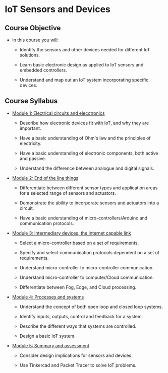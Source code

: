 # **IoT Sensors and Devices**

## **Course Objective**

* In this course you will:

    - Identify the sensors and other devices needed for different IoT solutions.

    - Learn basic electronic design as applied to IoT sensors and embedded controllers.

    - Understand and map out an IoT system incorporating specific devices.

## **Course Syllabus**

* [Module 1: Electrical circuits and elecctronics](https://docs.google.com/document/d/1DCB7GZfBuYflzq3iKEDCFKw0qhXx9QXWcTYSxqDYi30/edit?usp=sharing)

    - Describe how electronic devices fit with IoT, and why they are important.

    - Have a basic understanding of Ohm's law and the principles of electricity.

    - Have a basic understanding of electronic components, both active and passive.

    - Understand the difference between analogue and digital signals.

* [Module 2: End of the line things](https://docs.google.com/document/d/1dvR4P7R8BUg5GtbsvfHKfyNw6VgNkaVzJOzfTBhM3NU/edit?usp=sharing)

    - Differentiate between different sensor types and application areas for a
    selected range of sensors and actuators.

    - Demonstrate the ability to incorporate sensors and actuators into a circuit.

    - Have a basic understanding of micro-controllers/Arduino and communication
    protocols.

* [Module 3: Intermediary devices, the Internet capable link](https://docs.google.com/document/d/1Qrf_WB47cm20_r1CUI4PMf3r9w1aJSVuDBy1bSuxfJM/edit?usp=sharing)

    - Select a micro-controller based on a set of requirements.

    - Specify and select communication protocols dependent on a set of requirements.

    - Understand micro-controller to micro-controller communication.

    - Understand micro-controller to computer/Cloud communication.

    - Differentiate between Fog, Edge, and Cloud processing.

* [Module 4: Processes and systems](https://docs.google.com/document/d/1CMzNyxm0Ic9UWkHafzzlZGOSBT5ACzYNrKTheA0IqNw/edit?usp=sharing)

    - Understand the concept of both open loop and closed loop systems.

    - Identify inputs, outputs, control and feedback for a system.

    - Describe the different ways that systems are controlled.

    - Design a basic IoT system.

* [Module 5: Summary and assessment](https://docs.google.com/document/d/11ZPXOLJx3WaFau9LUI3T5Ef1CoPJRNgqiJU5GkUTcKk/edit?usp=sharing)

    - Consider design implications for sensors and devices.

    - Use Tinkercad and Packet Tracer to solve IoT problems.
